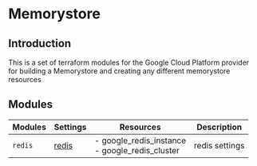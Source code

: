 # Memorystore

## Introduction

This is a set of terraform modules for the Google Cloud Platform provider for building a Memorystore and creating any different memorystore resources

## Modules

| Modules | Settings | Resources | Description |
| --- | ---  | --- | --- |
| `redis` |[redis](redis/README.md)| - google_redis_instance<br> - google_redis_cluster | redis settings |
